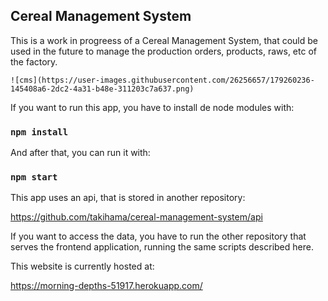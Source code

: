 
## Cereal Management System
This is a work in progreess of a Cereal Management System, that could be used in the future to manage the production orders, products, raws, etc of the factory.
```
![cms](https://user-images.githubusercontent.com/26256657/179260236-145408a6-2dc2-4a31-b48e-311203c7a637.png)
```
If you want to run this app, you have to install de node modules with:

### `npm install`

And after that, you can run it with:

### `npm start`

This app uses an api, that is stored in another repository:

https://github.com/takihama/cereal-management-system/api

If you want to access the data, you have to run the other repository that serves the frontend application, running the same scripts described here.

This website is currently hosted at: 

https://morning-depths-51917.herokuapp.com/
